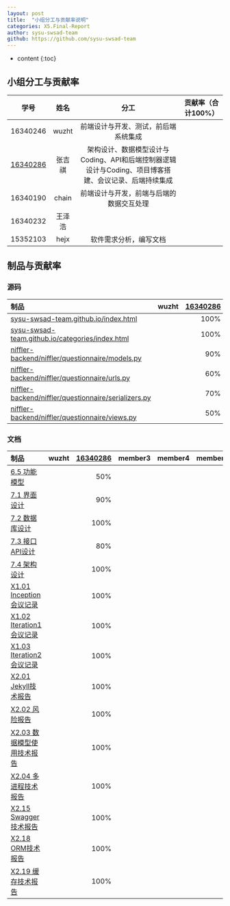 ```yaml
---
layout: post
title:  "小组分工与贡献率说明"
categories: X5.Final-Report
author: sysu-swsad-team
github: https://github.com/sysu-swsad-team
---
```


* content
{:toc}

## 小组分工与贡献率

<!-- pml版本后续再来 -->

<!-- |制品|具体制品|wuzht|member2|member3|member4|member5|
|:--|:--|:--|:--|:--|:--|---|
|源代码|前端代码 [niffler-client](https://github.com/sysu-swsad-team/niffler-client)|%| % |%|%|%|
||后端代码 [niffler-backend](https://github.com/sysu-swsad-team/niffler-backend)||         ||||
|分析与设计 [Documents](https://github.com/sysu-swsad-team/sysu-swsad-team.github.io)|前期调研||  |||         |
||需求规格|| ||||
||UI设计|| ||||
||架构设计|| ||||
||详细设计|| ||||
|综合贡献||%| % |%|%|%| -->

|学号|姓名|分工|贡献率（合计100%）|
|:-:|:-:|:-:|:-:|
|16340246|wuzht|前端设计与开发、测试，前后端系统集成||
|[16340286](https://www.github.com/Ernie1)|张吉祺|架构设计、数据模型设计与Coding、API和后端控制器逻辑设计与Coding、项目博客搭建、会议记录、后端持续集成||
|16340190|chain|前端设计与开发，前端与后端的数据交互处理||
|16340232|王泽浩|||
|15352103|hejx|软件需求分析，编写文档||


## 制品与贡献率

### 源码

|制品|wuzht|[16340286](https://www.github.com/Ernie1)|member3|member4|member5|
|:--|--:|--:|--:|--:|--:|
|[sysu-swsad-team.github.io/index.html](https://github.com/sysu-swsad-team/sysu-swsad-team.github.io/blob/3d91029888925f8992ef2ee0b964b37cc36cb251/index.html)||100%|||||
|[sysu-swsad-team.github.io/categories/index.html](https://github.com/sysu-swsad-team/sysu-swsad-team.github.io/blob/master/categories/index.html)||100%|||||
|[niffler-backend/niffler/questionnaire/models.py](https://github.com/sysu-swsad-team/niffler-backend/blob/master/niffler/questionnaire/models.py)||90%|||||
|[niffler-backend/niffler/questionnaire/urls.py](https://github.com/sysu-swsad-team/niffler-backend/blob/master/niffler/questionnaire/urls.py)||60%|||||
|[niffler-backend/niffler/questionnaire/serializers.py](https://github.com/sysu-swsad-team/niffler-backend/blob/master/niffler/questionnaire/serializers.py)||70%|||||
|[niffler-backend/niffler/questionnaire/views.py](https://github.com/sysu-swsad-team/niffler-backend/blob/master/niffler/questionnaire/views.py)||50%|||||


### 文档

|制品|wuzht|[16340286](https://www.github.com/Ernie1)|member3|member4|member5|
|:--|--:|--:|--:|--:|--:|
|[6.5 功能模型](https://sysu-swsad-team.github.io/6.需求规格说明书/6.5.功能模型/)||50%| ||||
|[7.1 界面设计](https://sysu-swsad-team.github.io/7.设计说明书/7.1.界面设计/)||90%||||
|[7.2 数据库设计](https://sysu-swsad-team.github.io/7.设计说明书/7.2.数据库设计/)||100%||||
|[7.3 接口API设计](https://sysu-swsad-team.github.io/7.设计说明书/7.3.接口API设计/)||80%||||
|[7.4 架构设计](https://sysu-swsad-team.github.io/7.设计说明书/7.4.架构设计/)||100%||||
|[X1.01 Inception会议记录](https://sysu-swsad-team.github.io/x1.会议记录/X1.01.Inception/)||100%||||
|[X1.02 Iteration1会议记录](https://sysu-swsad-team.github.io/x1.会议记录/X1.02.Iteration1/)||100%||||
|[X1.03 Iteration2会议记录](https://sysu-swsad-team.github.io/x1.会议记录/X1.03.Iteration2/)||100%||||
|[X2.01 Jekyll技术报告](https://sysu-swsad-team.github.io/x2.技术与工作报告/X2.01.16340286-Jekyll生成按categories字典序排序的目录/)||100%||||
|[X2.02 风险报告](https://sysu-swsad-team.github.io/x2.技术与工作报告/X2.02.16340286-软件项目中的几种风险/)||100%||||
|[X2.03 数据模型使用技术报告](https://sysu-swsad-team.github.io/x2.技术与工作报告/X2.03.16340286-My_Django_Models/)||100%||||
|[X2.04 多进程技术报告](https://sysu-swsad-team.github.io/x2.技术与工作报告/X2.04.16340286-Python多进程探究/)||100%||||
|[X2.15 Swagger技术报告](https://sysu-swsad-team.github.io/x2.技术与工作报告/X2.15.16340286-Django-REST-Swagger如何指定api参数/)||100%||||
|[X2.18 ORM技术报告](https://sysu-swsad-team.github.io/x2.技术与工作报告/X2.18.16340286-ORM进阶指南/)||100%||||
|[X2.19 缓存技术报告](https://sysu-swsad-team.github.io/x2.技术与工作报告/X2.19.16340286-Django缓存使用初探/)||100%||||